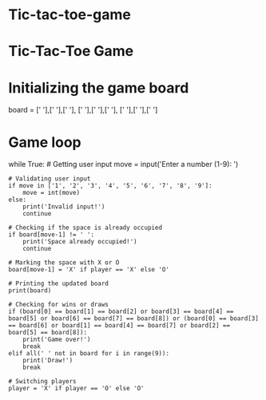 # Tic-tac-toe-game

# Tic-Tac-Toe Game

# Initializing the game board
board = [' '],[' '],[' '],
		[' '],[' '],[' '],
		[' '],[' '],[' ']

# Game loop
while True:
	# Getting user input
	move = input('Enter a number (1-9): ')
	
	# Validating user input
	if move in ['1', '2', '3', '4', '5', '6', '7', '8', '9']:
		move = int(move)
	else:
		print('Invalid input!')
		continue
	
	# Checking if the space is already occupied
	if board[move-1] != ' ':
		print('Space already occupied!')
		continue
	
	# Marking the space with X or O
	board[move-1] = 'X' if player == 'X' else 'O'
	
	# Printing the updated board
	print(board)
	
	# Checking for wins or draws
	if (board[0] == board[1] == board[2] or board[3] == board[4] == board[5] or board[6] == board[7] == board[8]) or (board[0] == board[3] == board[6] or board[1] == board[4] == board[7] or board[2] == board[5] == board[8]):
		print('Game over!')
		break
	elif all(' ' not in board for i in range(9)):
		print('Draw!')
		break
	
	# Switching players
	player = 'X' if player == 'O' else 'O'
